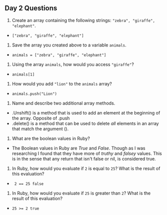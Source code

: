 ## Day 2 Questions

1. Create an array containing the following strings: `"zebra", "giraffe", "elephant"`.
  * ```["zebra", "giraffe", "elephant"]```

1. Save the array you created above to a variable `animals`.
  * ```animals = ["zebra", "giraffe", "elephant"]```

1. Using the array `animals`, how would you access `"giraffe"`?
  * ```animals[1]```

1. How would you add `"lion"` to the `animals` array?
  * ```animals.push("Lion")```

1. Name and describe two additional array methods.
  * .Unshift() is a method that is used to add an element at the beginning of the array.  Opposite of .push
  * .delete() is a method that can be used to delete *all* elements in an array that match the argument ().

1. What are the boolean values in Ruby?
  * The Boolean values in Ruby are *True* and *False*.  Though as I was researching I found that they have more of *truthy* and *falsey* values.  This is in the sense that any return that isn't false or nil, is considered true.

1. In Ruby, how would you evaluate if `2` is equal to `25`? What is the result of this evaluation?
  * ```  2 == 25 false ```

1. In Ruby, how would you evaluate if `25` is greater than `2`? What is the result of this evaluation?
  * ``` 25 >= 2 true ```
       
